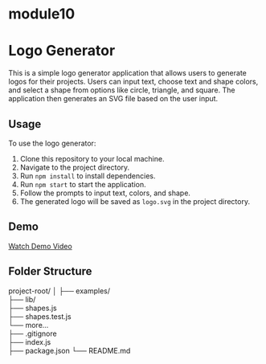 # module10
# Logo Generator

This is a simple logo generator application that allows users to generate logos for their projects. Users can input text, choose text and shape colors, and select a shape from options like circle, triangle, and square. The application then generates an SVG file based on the user input.

## Usage

To use the logo generator:

1. Clone this repository to your local machine.
2. Navigate to the project directory.
3. Run `npm install` to install dependencies.
4. Run `npm start` to start the application.
5. Follow the prompts to input text, colors, and shape.
6. The generated logo will be saved as `logo.svg` in the project directory.

## Demo

[Watch Demo Video](https://drive.google.com/file/d/1wxuASqd1MsQtGpwPeBQBUo5aqNiqbG8D/view?usp=drive_link)

## Folder Structure

project-root/
│
├── examples/           
├── lib/                
    ├── shapes.js       
    ├── shapes.test.js  
    └── more...         
├── .gitignore          
├── index.js            
├── package.json
└── README.md  